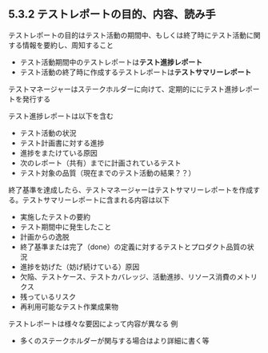 


## 5.3.2 テストレポートの目的、内容、読み手
テストレポートの目的はテスト活動の期間中、もしくは終了時にテスト活動に関する情報を要約し、周知すること

- テスト活動期間中のテストレポートは**テスト進捗レポート**
- テスト活動の終了時に作成するテストレポートは**テストサマリーレポート**

テストマネージャーはステークホルダーに向けて、定期的ににテスト進捗レポートを発行する

テスト進捗レポートは以下を含む
- テスト活動の状況
- テスト計画書に対する進捗
- 進捗をまたけている原因
- 次のレポート（共有）までに計画されているテスト
- テスト対象の品質（現在までのテスト活動の結果？？）

終了基準を達成したら、テストマネージャーはテストサマリーレポートを作成する。テストサマリーレポートに含まれる内容は以下
- 実施したテストの要約
- テスト期間中に発生したこと
- 計画からの逸脱
- 終了基準または完了（done）の定義に対するテストとプロダクト品質の状況
- 進捗を妨げた（妨げ続けている）原因
- 欠陥、テストケース、テストカバレッジ、活動進捗、リソース消費のメトリクス
- 残っているリスク
- 再利用可能なテスト作業成果物

テストレポートは様々な要因によって内容が異なる
例
- 多くのステークホルダーが関与する場合はより詳細に書く等

